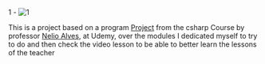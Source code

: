 1 - ![1](https://user-images.githubusercontent.com/20244570/95994026-2a778280-0e06-11eb-9946-b111e879aca6.png)

This is a project based on a program [Project](https://github.com/acenelio/xadrez-console) from the csharp Course by professor [Nelio Alves](https://github.com/acenelio), at Udemy, 
over the modules I dedicated myself to try to do and then check the video lesson to be able to better learn the lessons of the teacher
